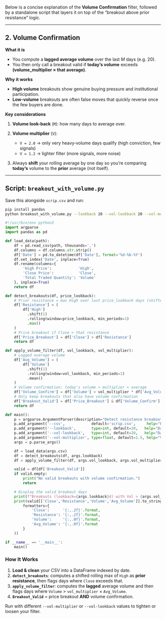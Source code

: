 Below is a concise explanation of the **Volume Confirmation** filter, followed by a standalone script that layers it on top of the “breakout above prior resistance” logic.

---

## **2. Volume Confirmation**

**What it is**

* You compute a **lagged average volume** over the last *M* days (e.g. 20).
* You then only call a breakout valid if **today’s volume** exceeds **(volume\_multiplier × that average)**.

**Why it works**

* **High volume** breakouts show genuine buying pressure and institutional participation.
* **Low-volume** breakouts are often false moves that quickly reverse once the few buyers are done.

**Key considerations**

1. **Volume look-back** (`M`): how many days to average over.
2. **Volume multiplier** (`V`):

   * `V = 2.0` → only very heavy‐volume days qualify (high conviction, few signals)
   * `V = 1.2` → lighter filter (more signals, more noise)
3. Always **shift** your rolling average by one day so you’re comparing **today’s** volume to the **prior** average (not itself).

---

## **Script: `breakout_with_volume.py`**

Save this alongside `scrip.csv` and run:

```bash
pip install pandas
python breakout_with_volume.py --lookback 20 --vol-lookback 20 --vol-multiplier 1.5
```

```python
#!/usr/bin/env python3
import argparse
import pandas as pd

def load_data(path):
    df = pd.read_csv(path, thousands=',')
    df.columns = df.columns.str.strip()
    df['Date'] = pd.to_datetime(df['Date'], format='%d-%b-%Y')
    df.set_index('Date', inplace=True)
    df.rename(columns={
        'High Price':            'High',
        'Close Price':           'Close',
        'Total Traded Quantity': 'Volume'
    }, inplace=True)
    return df

def detect_breakouts(df, price_lookback):
    # Prior resistance = max High over last price_lookback days (shifted)
    df['Resistance'] = (
        df['High']
          .shift(1)
          .rolling(window=price_lookback, min_periods=1)
          .max()
    )
    # Price breakout if Close > that resistance
    df['Price_Breakout'] = df['Close'] > df['Resistance']
    return df

def apply_volume_filter(df, vol_lookback, vol_multiplier):
    # Lagged average volume
    df['Avg_Volume'] = (
        df['Volume']
          .shift(1)
          .rolling(window=vol_lookback, min_periods=1)
          .mean()
    )
    # Volume confirmation: today's volume > multiplier × average
    df['Volume_Confirm'] = df['Volume'] > vol_multiplier * df['Avg_Volume']
    # Only keep breakouts that also have volume confirmation
    df['Breakout_Valid'] = df['Price_Breakout'] & df['Volume_Confirm']
    return df

def main():
    p = argparse.ArgumentParser(description="Detect resistance breakouts with volume confirmation")
    p.add_argument('--csv',            default='scrip.csv',     help="Path to scrip.csv")
    p.add_argument('--lookback',       type=int, default=20,   help="Days to define resistance (price lookback)")
    p.add_argument('--vol-lookback',   type=int, default=20,   help="Days to compute average volume")
    p.add_argument('--vol-multiplier', type=float, default=1.5, help="Volume multiple for confirmation")
    args = p.parse_args()

    df = load_data(args.csv)
    df = detect_breakouts(df, args.lookback)
    df = apply_volume_filter(df, args.vol_lookback, args.vol_multiplier)

    valid = df[df['Breakout_Valid']]
    if valid.empty:
        print("No valid breakouts with volume confirmation.")
        return

    # Display the valid breakout days
    print(f"Breakouts (lookback={args.lookback}d) with Vol > {args.vol_multiplier}×{args.vol_lookback}d Avg:\n")
    print(valid[['Close','Resistance','Volume','Avg_Volume']].to_string(
        formatters={
            'Close':      '{:,.2f}'.format,
            'Resistance': '{:,.2f}'.format,
            'Volume':     '{:,.0f}'.format,
            'Avg_Volume': '{:,.0f}'.format
        }
    ))

if __name__ == '__main__':
    main()
```

### How It Works

1. **Load & clean** your CSV into a DataFrame indexed by date.
2. **`detect_breakouts`**: computes a shifted rolling max of `High` as **prior resistance**, then flags days where `Close` exceeds that.
3. **`apply_volume_filter`**: computes the **lagged** average volume and then flags days where `Volume` > `vol_multiplier` × `Avg_Volume`.
4. **`Breakout_Valid`** = price breakout **AND** volume confirmation.

Run with different `--vol-multiplier` or `--vol-lookback` values to tighten or loosen your filter.
